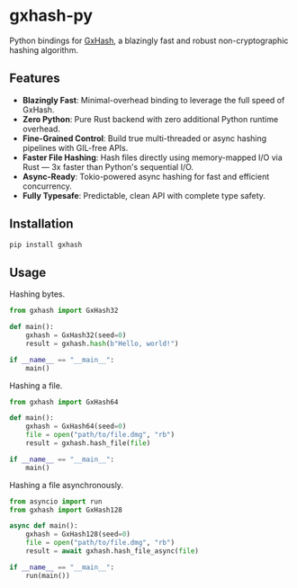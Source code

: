 # gxhash-py

Python bindings for [GxHash](https://github.com/ogxd/gxhash), a blazingly fast and robust non-cryptographic hashing algorithm.

## Features

- **Blazingly Fast**: Minimal-overhead binding to leverage the full speed of GxHash.
- **Zero Python**: Pure Rust backend with zero additional Python runtime overhead.
- **Fine-Grained Control**: Build true multi-threaded or async hashing pipelines with GIL-free APIs.
- **Faster File Hashing**: Hash files directly using memory-mapped I/O via Rust — 3x faster than Python's sequential I/O.
- **Async-Ready**: Tokio-powered async hashing for fast and efficient concurrency.
- **Fully Typesafe**: Predictable, clean API with complete type safety.

## Installation

```bash
pip install gxhash
```

## Usage

Hashing bytes.

```python
from gxhash import GxHash32

def main():
    gxhash = GxHash32(seed=0)
    result = gxhash.hash(b"Hello, world!")

if __name__ == "__main__":
    main()
```

Hashing a file.

```python
from gxhash import GxHash64

def main():
    gxhash = GxHash64(seed=0)
    file = open("path/to/file.dmg", "rb")
    result = gxhash.hash_file(file)

if __name__ == "__main__":
    main()
```

Hashing a file asynchronously.

```python
from asyncio import run
from gxhash import GxHash128

async def main():
    gxhash = GxHash128(seed=0)
    file = open("path/to/file.dmg", "rb")
    result = await gxhash.hash_file_async(file)

if __name__ == "__main__":
    run(main())
```
